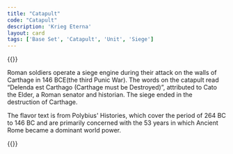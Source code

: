 ```yaml
---
title: "Catapult"
code: "Catapult"
description: 'Krieg Eterna'
layout: card
tags: ['Base Set', 'Catapult', 'Unit', 'Siege']
---
```

{{<card-detail-page title="Catapult" artwork="Catapulta by Edward Poynter (1868)">}}
<p class="rule-paragraph">
Roman soldiers operate a siege engine during their attack on the walls of Carthage in 146 BCE(the third Punic War). The words on the catapult read “Delenda est Carthago (Carthage must be Destroyed)”, attributed to  Cato the Elder, a Roman senator and historian.  The siege ended in the destruction of Carthage.  
</p>
<p class="rule-paragraph">
The flavor text is from Polybius' Histories, which cover the period of 264 BC to 146 BC and are primarily concerned with the 53 years in which Ancient Rome became a dominant world power.
</p>
{{</card-detail-page>}}

